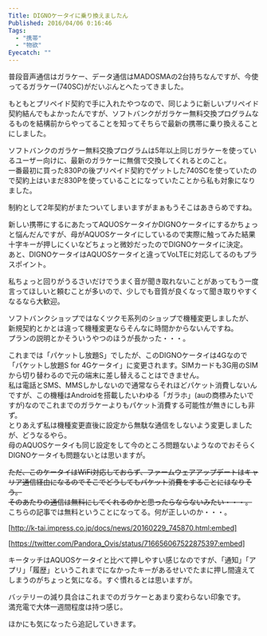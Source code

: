 ```yaml
---
Title: DIGNOケータイに乗り換えましたん
Published: 2016/04/06 0:16:46
Tags:
  - "携帯"
  - "物欲"
Eyecatch: ""
---
```

普段音声通信はガラケー、データ通信はMADOSMAの2台持ちなんですが、今使ってるガラケー(740SC)がだいぶんとへたってきました。  

もともとプリペイド契約で手に入れたやつなので、同じように新しいプリペイド契約結んでもよかったんですが、ソフトバンクがガラケー無料交換プログラムなるものを結構前からやってることを知ってそちらで最新の携帯に乗り換えることにしました。  

ソフトバンクのガラケー無料交換プログラムは5年以上同じガラケーを使っているユーザー向けに、最新のガラケーに無償で交換してくれるとのこと。  
一番最初に買った830Pの後プリペイド契約でゲットした740SCを使っていたので契約上はいまだ830Pを使っていることになっていたことから私も対象になりました。  

制約として2年契約がまたついてしまいますがまぁもうそこはあきらめですね。  

新しい携帯にするにあたってAQUOSケータイかDIGNOケータイにするかちょっと悩んだんですが、母がAQUOSケータイにしているので実際に触ってみた結果十字キーが押しにくいなどちょっと微妙だったのでDIGNOケータイに決定。  
あと、DIGNOケータイはAQUOSケータイと違ってVoLTEに対応してるのもプラスポイント。  

私ちょっと回りがうるさいだけでうまく音が聞き取れないことがあってもう一度言ってほしいと頼むことが多いので、少しでも音質が良くなって聞き取りやすくなるなら大歓迎。  

ソフトバンクショップではなくツクモ系列のショップで機種変更しましたが、新規契約とかとは違って機種変更ならそんなに時間かからないんですね。  
プランの説明とかそういうやつのほうが長かった・・・。  

これまでは「パケットし放題S」でしたが、このDIGNOケータイは4Gなので「パケットし放題S for 4Gケータイ」に変更されます。SIMカードも3G用のSIMから切り替わるので元の端末に差し替えることはできません。  
私は電話とSMS、MMSしかしないので通常ならそれほどパケット消費しないんですが、この機種はAndroidを搭載したいわゆる「ガラホ」(auの商標みたいですが)なのでこれまでのガラケーよりもパケット消費する可能性が無きにしも非ず。  
とりあえず私は機種変更直後に設定から無駄な通信をしないよう変更しましたが、どうなるやら。  
母のAQUOSケータイも同じ設定をして今のところ問題ないようなのでおそらくDIGNOケータイも問題ないとは思いますが。  

<s>ただ、このケータイはWiFi対応しておらず、ファームウェアアップデートはキャリア通信経由になるのでそこでどうしてもパケット消費をすることにはなりそう。  
そのあたりの通信は無料にしてくれるのかと思ったらならないみたい・・・。  </s>
こちらの記事では無料ということになってる。何が正しいのか・・・。  


[http://k-tai.impress.co.jp/docs/news/20160229_745870.html:embed]



[https://twitter.com/Pandora_Ovis/status/716656067522875397:embed]

キータッチはAQUOSケータイと比べて押しやすい感じなのですが、「通知」「アプリ」「履歴」というこれまでになかったキーがあるせいでたまに押し間違えてしまうのがちょっと気になる。すぐ慣れるとは思いますが。  

バッテリーの減り具合はこれまでのガラケーとあまり変わらない印象です。  
満充電で大体一週間程度は持つ感じ。  


ほかにも気になったら追記していきます。